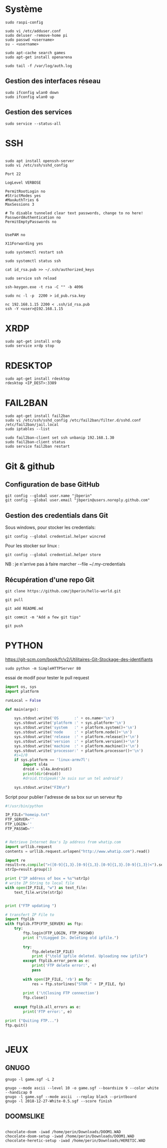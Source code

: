 

# Système


```
sudo raspi-config
```


```
sudo vi /etc/adduser.conf 
sudo deluser -remove-home pi
sudo passwd <username>
su - <username>
```

```
sudo apt-cache search games
sudo apt-get install openarena
```


```
sudo tail -f /var/log/auth.log
```

## Gestion des interfaces réseau

```
sudo ifconfig wlan0 down
sudo ifconfig wlan0 up
```
## Gestion des services

```
sudo service --status-all
```


# SSH



```

sudo apt install openssh-server
sudo vi /etc/ssh/sshd_config
```

```
Port 22

LogLevel VERBOSE

PermitRootLogin no
#StrictModes yes
#MaxAuthTries 6
MaxSessions 3

# To disable tunneled clear text passwords, change to no here!
PasswordAuthentication no
PermitEmptyPasswords no


UsePAM no

X11Forwarding yes

```



```
sudo systemctl restart ssh

sudo systemctl status ssh

cat id_rsa.pub >> ~/.ssh/authorized_keys

sudo service ssh reload
```


```
ssh-keygen.exe -t rsa -C "" -b 4096 
```
```
sudo nc -l -p  2200 > id_pub.rsa.key

nc 192.168.1.15 2200 < .ssh/id_rsa.pub
ssh -Y <user>@192.168.1.15
```



# XRDP

```
sudo apt-get install xrdp
sudo service xrdp stop
```

# RDESKTOP

```
sudo apt-get install rdesktop
rdesktop <IP_DEST>:3389
```


# FAIL2BAN

```
sudo apt-get install fail2ban
sudo vi /etc/ssh/sshd_config /etc/fail2ban/filter.d/sshd.conf /etc/fail2ban/jail.local
sudo iptables --list

sudo fail2ban-client set ssh unbanip 192.168.1.30
sudo fail2ban-client status
sudo service fail2ban restart

```


# Git &  github

## Configuration de base GitHub
```
git config --global user.name "jbperin"
git config --global user.email "jbperin@users.noreply.github.com"
```

## Gestion des credentials dans Git

Sous windows, pour stocker les credentials:
```
git config --global credential.helper wincred
```
Pour les stocker sur linux :
```
git config --global credential.helper store 
```
NB : je n'arrive pas à faire marcher --file ~/.my-credentials


## Récupération d'une repo Git

```
git clone https://github.com/jbperin/hello-world.git

git pull

git add README.md

git commit -m "Add a few git tips"

git push
```

# PYTHON

https://git-scm.com/book/fr/v2/Utilitaires-Git-Stockage-des-identifiants

```
sudo python -m SimpleHTTPServer 80
```

essai de modif pour tester le pull request


```python 
import os, sys
import platform

runLocal = False

def main(argv):

    sys.stdout.write('OS       :' + os.name+'\n')
    sys.stdout.write('platform :' + sys.platform+'\n')
    sys.stdout.write('system   :' + platform.system()+'\n')
    sys.stdout.write('node     :' + platform.node()+'\n')
    sys.stdout.write('release  :' + platform.release()+'\n')
    sys.stdout.write('version  :' + platform.version()+'\n')
    sys.stdout.write('machine  :' + platform.machine()+'\n')
    sys.stdout.write('processor:' + platform.processor()+'\n')
    #i=1/0
    if sys.platform == 'linux-armv7l':
        import sl4a
        droid = sl4a.Android()
        print(dir(droid))
        #droid.ttsSpeak('Je suis sur un tel android')

    sys.stdout.write("FIN\n")
```
Script pour publier l'adresse de sa box sur un serveur ftp

```python 
#!/usr/bin/python

IP_FILE="homeip.txt"
FTP_SERVER=''
FTP_LOGIN=''
FTP_PASSWD=''


# Retrieve Internet Box's Ip address from whatip.com
import urllib.request
contents = urllib.request.urlopen("http://www.whatip.com").read()

import re
result=re.compile(">([0-9]{1,3}.[0-9]{1,3}.[0-9]{1,3}.[0-9]{1,3})<").search(str(contents))
strIp=result.group(1)

print ("IP address of box = %s"%strIp)
# write IP String to local file
with open(IP_FILE, "w") as text_file:
    text_file.write(strIp)


print ("FTP updating ")

# transfert IP File to 
import ftplib 
with ftplib.FTP(FTP_SERVER) as ftp:
    try:    
        ftp.login(FTP_LOGIN, FTP_PASSWD)
        print ("\tLogged In. Deleting old ipfile.")
        
        try:
            ftp.delete(IP_FILE)
            print ("\told ipfile deleted. Uploading new ipfile")
        except ftplib.error_perm as e:
            print('FTP delete error:', e) 
            pass
        
        with open(IP_FILE, 'rb') as fp:
            res = ftp.storlines("STOR " + IP_FILE, fp)
            
        print ('\tClosing FTP connection')
        ftp.close()
        
    except ftplib.all_errors as e:
        print('FTP error:', e) 

print ("Quiting FTP...")
ftp.quit()



```


# JEUX

## GNUGO

```
gnugo -l game.sgf -L 2

```
```
gnugo --mode ascii --level 10 -o game.sgf --boardsize 9 --color white --handicap 0
gnugo -l game.sgf --mode ascii  --replay black --printboard
gnugo -l 2018-12-27-White-0.5.sgf --score finish
```

## DOOMSLIKE


```

chocolate-doom -iwad /home/perin/Downloads/DOOM1.WAD 
chocolate-doom-setup -iwad /home/perin/Downloads/DOOM1.WAD
chocolate-heretic-setup -iwad /home/perin/Downloads/HERETIC.WAD
```
